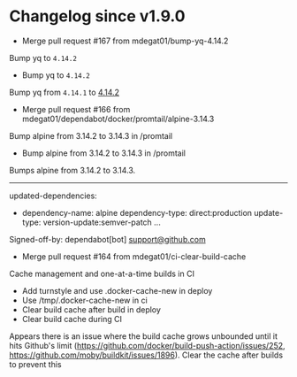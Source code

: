 # Changelog since v1.9.0
- Merge pull request #167 from mdegat01/bump-yq-4.14.2

Bump yq to `4.14.2` 
- Bump yq to `4.14.2`

Bump yq from `4.14.1` to [4.14.2](https://github.com/mikefarah/yq/releases/tag/v4.14.2) 
- Merge pull request #166 from mdegat01/dependabot/docker/promtail/alpine-3.14.3

Bump alpine from 3.14.2 to 3.14.3 in /promtail 
- Bump alpine from 3.14.2 to 3.14.3 in /promtail

Bumps alpine from 3.14.2 to 3.14.3.

---
updated-dependencies:
- dependency-name: alpine
  dependency-type: direct:production
  update-type: version-update:semver-patch
...

Signed-off-by: dependabot[bot] <support@github.com> 
- Merge pull request #164 from mdegat01/ci-clear-build-cache

Cache management and one-at-a-time builds in CI 
- Add turnstyle and use .docker-cache-new in deploy 
- Use /tmp/.docker-cache-new in ci 
- Clear build cache after build in deploy 
- Clear build cache during CI

Appears there is an issue where the build cache grows unbounded until it hits Github's limit (https://github.com/docker/build-push-action/issues/252, https://github.com/moby/buildkit/issues/1896). Clear the cache after builds to prevent this 
